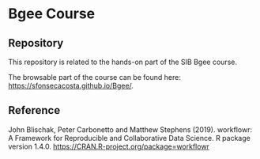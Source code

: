 # Bgee Course

## Repository

This repository is related to the hands-on part of the SIB Bgee course.

The browsable part of the course can be found here: https://sfonsecacosta.github.io/Bgee/. 


## Reference

John Blischak, Peter Carbonetto and Matthew Stephens (2019).
workflowr: A Framework for Reproducible and Collaborative Data Science.
R package version 1.4.0. https://CRAN.R-project.org/package=workflowr

